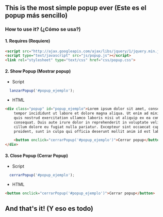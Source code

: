 ## This is the most simple popup ever (Este es el popup más sencillo)
### How to use it? (¿Cómo se usa?)
#### 1. Requires (Requiere)
```HTML
<script src="http://ajax.googleapis.com/ajax/libs/jquery/1/jquery.min.js" type="text/javascript"></script>
<script type="text/javascript" src="js/popup.js"></script>
<link rel="stylesheet" type="text/css" href="css/popup.css">
```
#### 2. Show Popup (Mostrar popup)
* Script
```javascript
  lanzarPopup('#popup_ejemplo');
```
* HTML
```html
<div class="popup" id="popup_ejemplo">Lorem ipsum dolor sit amet, consectetur adipisicing elit, sed do eiusmod
	tempor incididunt ut labore et dolore magna aliqua. Ut enim ad minim veniam,
	quis nostrud exercitation ullamco laboris nisi ut aliquip ex ea commodo
	consequat. Duis aute irure dolor in reprehenderit in voluptate velit esse
	cillum dolore eu fugiat nulla pariatur. Excepteur sint occaecat cupidatat non
	proident, sunt in culpa qui officia deserunt mollit anim id est laborum.

	<button onclick="cerrarPopup('#popup_ejemplo')">Cerrar popup</button>
</div>
```
#### 3. Close Popup (Cerrar Popup)
* Script
```javascript
  cerrarPopup('#popup_ejemplo');
```
* HTML
```HTML
<button onclick="cerrarPopup('#popup_ejemplo')">Cerrar popup</button>
```
## And that's it! (Y eso es todo)

